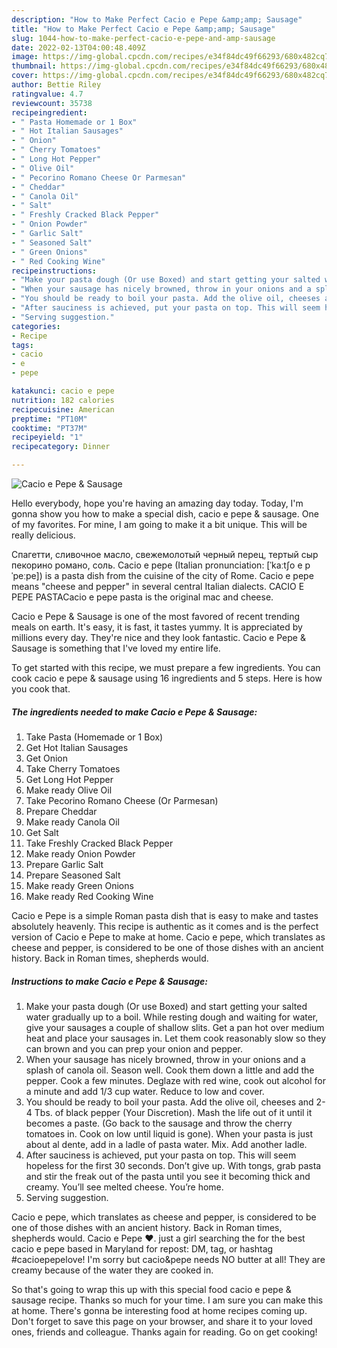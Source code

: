 ```yaml
---
description: "How to Make Perfect Cacio e Pepe &amp;amp; Sausage"
title: "How to Make Perfect Cacio e Pepe &amp;amp; Sausage"
slug: 1044-how-to-make-perfect-cacio-e-pepe-and-amp-sausage
date: 2022-02-13T04:00:48.409Z
image: https://img-global.cpcdn.com/recipes/e34f84dc49f66293/680x482cq70/cacio-e-pepe-sausage-recipe-main-photo.jpg
thumbnail: https://img-global.cpcdn.com/recipes/e34f84dc49f66293/680x482cq70/cacio-e-pepe-sausage-recipe-main-photo.jpg
cover: https://img-global.cpcdn.com/recipes/e34f84dc49f66293/680x482cq70/cacio-e-pepe-sausage-recipe-main-photo.jpg
author: Bettie Riley
ratingvalue: 4.7
reviewcount: 35738
recipeingredient:
- " Pasta Homemade or 1 Box"
- " Hot Italian Sausages"
- " Onion"
- " Cherry Tomatoes"
- " Long Hot Pepper"
- " Olive Oil"
- " Pecorino Romano Cheese Or Parmesan"
- " Cheddar"
- " Canola Oil"
- " Salt"
- " Freshly Cracked Black Pepper"
- " Onion Powder"
- " Garlic Salt"
- " Seasoned Salt"
- " Green Onions"
- " Red Cooking Wine"
recipeinstructions:
- "Make your pasta dough (Or use Boxed) and start getting your salted water gradually up to a boil. While resting dough and waiting for water, give your sausages a couple of shallow slits. Get a pan hot over medium heat and place your sausages in. Let them cook reasonably slow so they can brown and you can prep your onion and pepper."
- "When your sausage has nicely browned, throw in your onions and a splash of canola oil. Season well. Cook them down a little and add the pepper. Cook a few minutes. Deglaze with red wine, cook out alcohol for a minute and add 1/3 cup water. Reduce to low and cover."
- "You should be ready to boil your pasta. Add the olive oil, cheeses and 2-4 Tbs. of black pepper (Your Discretion). Mash the life out of it until it becomes a paste. (Go back to the sausage and throw the cherry tomatoes in. Cook on low until liquid is gone). When your pasta is just about al dente, add in a ladle of pasta water. Mix. Add another ladle."
- "After sauciness is achieved, put your pasta on top. This will seem hopeless for the first 30 seconds. Don’t give up. With tongs, grab pasta and stir the freak out of the pasta until you see it becoming thick and creamy. You’ll see melted cheese. You’re home."
- "Serving suggestion."
categories:
- Recipe
tags:
- cacio
- e
- pepe

katakunci: cacio e pepe 
nutrition: 182 calories
recipecuisine: American
preptime: "PT10M"
cooktime: "PT37M"
recipeyield: "1"
recipecategory: Dinner

---
```



![Cacio e Pepe &amp; Sausage](https://img-global.cpcdn.com/recipes/e34f84dc49f66293/680x482cq70/cacio-e-pepe-sausage-recipe-main-photo.jpg)

Hello everybody, hope you're having an amazing day today. Today, I'm gonna show you how to make a special dish, cacio e pepe &amp; sausage. One of my favorites. For mine, I am going to make it a bit unique. This will be really delicious.

Спагетти, сливочное масло, свежемолотый черный перец, тертый сыр пекорино романо, соль. Cacio e pepe (Italian pronunciation: [ˈkaːtʃo e pˈpeːpe]) is a pasta dish from the cuisine of the city of Rome. Cacio e pepe means &#34;cheese and pepper&#34; in several central Italian dialects. CACIO E PEPE PASTACacio e pepe pasta is the original mac and cheese.

Cacio e Pepe &amp; Sausage is one of the most favored of recent trending meals on earth. It's easy, it is fast, it tastes yummy. It is appreciated by millions every day. They're nice and they look fantastic. Cacio e Pepe &amp; Sausage is something that I've loved my entire life.


To get started with this recipe, we must prepare a few ingredients. You can cook cacio e pepe &amp; sausage using 16 ingredients and 5 steps. Here is how you cook that.

<!--inarticleads1-->

##### The ingredients needed to make Cacio e Pepe &amp; Sausage:

1. Take  Pasta (Homemade or 1 Box)
1. Get  Hot Italian Sausages
1. Get  Onion
1. Take  Cherry Tomatoes
1. Get  Long Hot Pepper
1. Make ready  Olive Oil
1. Take  Pecorino Romano Cheese (Or Parmesan)
1. Prepare  Cheddar
1. Make ready  Canola Oil
1. Get  Salt
1. Take  Freshly Cracked Black Pepper
1. Make ready  Onion Powder
1. Prepare  Garlic Salt
1. Prepare  Seasoned Salt
1. Make ready  Green Onions
1. Make ready  Red Cooking Wine


Cacio e Pepe is a simple Roman pasta dish that is easy to make and tastes absolutely heavenly. This recipe is authentic as it comes and is the perfect version of Cacio e Pepe to make at home. Cacio e pepe, which translates as cheese and pepper, is considered to be one of those dishes with an ancient history. Back in Roman times, shepherds would. 

<!--inarticleads2-->

##### Instructions to make Cacio e Pepe &amp; Sausage:

1. Make your pasta dough (Or use Boxed) and start getting your salted water gradually up to a boil. While resting dough and waiting for water, give your sausages a couple of shallow slits. Get a pan hot over medium heat and place your sausages in. Let them cook reasonably slow so they can brown and you can prep your onion and pepper.
1. When your sausage has nicely browned, throw in your onions and a splash of canola oil. Season well. Cook them down a little and add the pepper. Cook a few minutes. Deglaze with red wine, cook out alcohol for a minute and add 1/3 cup water. Reduce to low and cover.
1. You should be ready to boil your pasta. Add the olive oil, cheeses and 2-4 Tbs. of black pepper (Your Discretion). Mash the life out of it until it becomes a paste. (Go back to the sausage and throw the cherry tomatoes in. Cook on low until liquid is gone). When your pasta is just about al dente, add in a ladle of pasta water. Mix. Add another ladle.
1. After sauciness is achieved, put your pasta on top. This will seem hopeless for the first 30 seconds. Don’t give up. With tongs, grab pasta and stir the freak out of the pasta until you see it becoming thick and creamy. You’ll see melted cheese. You’re home.
1. Serving suggestion.


Cacio e pepe, which translates as cheese and pepper, is considered to be one of those dishes with an ancient history. Back in Roman times, shepherds would. Cacio e Pepe ❤️. just a girl searching the for the best cacio e pepe based in Maryland for repost: DM, tag, or hashtag #cacioepepelove! I&#39;m sorry but cacio&amp;pepe needs NO butter at all! They are creamy because of the water they are cooked in. 

So that's going to wrap this up with this special food cacio e pepe &amp; sausage recipe. Thanks so much for your time. I am sure you can make this at home. There's gonna be interesting food at home recipes coming up. Don't forget to save this page on your browser, and share it to your loved ones, friends and colleague. Thanks again for reading. Go on get cooking!

